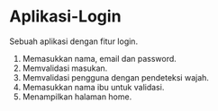 # Aplikasi-Login
Sebuah aplikasi dengan fitur login.

1. Memasukkan nama, email dan password.
2. Memvalidasi masukan.
3. Memvalidasi pengguna dengan pendeteksi wajah.
4. Memasukkan nama ibu untuk validasi.
5. Menampilkan halaman home.
